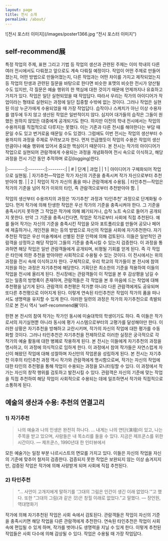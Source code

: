 ```yaml
---
layout: page
title: 전시 소개
permalink: /about/
---
```


![전시 포스터 이미지](/images/poster1366.jpg “전시 포스터 이미지") 

## self-recommend展

특정 작업의 주제, 표현 그리고 기법 등 작업의 생산과 관련된 주제는 이미 학내의 다른 여러 전시에서도 다뤄졌고 앞으로도 계속 다뤄질 예정이다. 작업이 어떤 주제로 만들어졌는지, 어떤 방법으로 만들어졌는지, 다른 작업과는 어떤 차이를 가지고 제작되었는지 등 작업의 탄생과 관련된 질문을 바탕으로 한다면 비슷한 포맷의 비슷한 전시가 양산될 수도 있지만, 각 질문은 예술 행위의 한 핵심에 대한 것이기 때문에 언제까지나 유효하고 가치가 있다. 작업은 일단 실현되었을 때 작업답다. 따라서 우리는 작가의 아이디어가 작업이라는 형태로 실현되는 과정에 일단 집중할 수밖에 없는 것이다.
그러나 작업은 실현된 이상 누군가에게 수용되었을 때 가장 작업답다. 습작이나 스케치가 아닌 이상 수용자를 염두에 두지 않고 생산된 작업은 일반적이지 않다. 심지어 대가들의 습작은 그들이 원했든 원하지 않았든 대중에게 공개되기도 한다. 하지만 이전의 학내 전시에서는 작업의 수용까지를 직접적으로 다루지는 못했다. 이는 기존과 다른 전시를 해야한다는 부담 때문일 수도 있고 번거로움 때문일 수도 있겠다.
그럼에도 이번 전시는 작업의 생산부터 수용까지의 과정을 주제로 꾸려보고자 한다. 먼저 언급했듯이 작업의 수용은 작업의 생산만큼이나 예술 행위에 있어서 중요한 핵심이기 때문이다. 본 전시는 작가의 아이디어가 작업으로 실현되어 관람객에게 수용되는 과정을 개념화하여 전시 속으로 이식하고, 해당 과정을 전시 기간 동안 추적하며 로깅(logging)한다. 

|:--------:|:--------:|:--------:|
| # | 단계 | 과업 |
| 1	| 아이디어가 구체화되어 작업으로 실현됨. | 자기추천—작업은 작가 자신의 기준을 충족시켜 작가 자신으로부터 추천받아야 함. |
| 2 |	작업이 작가 자신의 품을 떠나 관람객에게 수용됨. | 타인추천—작업은 작가의 기준을 넘어 작가 이외의 타인, 즉 관람객으로부터 추천받아야 함. |

작업의 생산부터 수용까지의 과정은 ‘자기추천’ 과정과 ‘타인추천’ 과정으로 단계화될 수 있다. 먼저 작가에 의해 탄생한 작업은 우선 작가의 기준을 충족시켜야 한다. 그 기준을 충족시키지 못하면 그 작업은 작가에 의해 폐기되거나, 습작 노트 속으로 들어가 공개되지 못한다. 만약 그 기준을 충족시킨다면, 작업은 작가로부터 사회에 직접 추천된다. 예를 들어 작가는 자신의 기준을 충족시킨 작업을 모아 포트폴리오를 만들어 공모나 페어에 제출하거나, 개인전을 펴는 등의 방법으로 자신의 작업을 사회에 자기추천한다.
자기추천된 작업은 우선 미술계에서 선별된 전문 인력에 의해 검토된다. 이들은 일반적인 관람객을 상정하고 해당 작업이 그들의 기준을 충족시킬 수 있는지 검증한다. 이 과정을 통과하면 해당 작업은 일반 관람객들에게 공개되며, 비평될 기회를 얻게 된다. 즉 각 작업은 타인에 의한 추천을 받아야만 사회적으로 수용될 수 있는 것이다.
이 전시에서는 위의 과정을 전시 속에 이식하고자 한다. 구체적으로, 우리 학교의 작가들이 본 전시에 참여 지원을 하는 과정은 자기추천에 해당한다. 기획단은 최소한의 기준을 적용하여 이들의 작업을 전시에 올리게 된다. 전시장에는 관람객들이 이 작업을 본 후 감상평을 남길 수 있는 일종의 방명록이 존재하며, 관람객들은 각 작업을 본 후 마음에 드는 작업에 대해 추천평을 남기게 된다. 관람객의 추천평은 작가뿐 아니라 다른 관람객에게도 공유되며 또다른 추천평으로 이어지게 된다. 이렇게 연속된 타인추천은 작업이 작가의 품을 떠나서도 생명력을 유지할 수 있게 한다. 이러한 일련의 과정은 작가의 자기추천으로 촉발되므로 본 전시 역시 ‘self-recommend展’이다.

한편 본 전시의 참여 작가는 작가인 동시에 미술대학의 학생이기도 하다. 즉 이들은 작가로서의 자기실현뿐 아니라 동시에 평가 시스템으로부터의 고평가를 달성해야만 한다. 이러한 상황은 자기추천을 방해하고 교란시키며, 작가의 자신의 작업에 대한 평가를 수동화할 것이다. 그러나 타인추천은 자기추천을 전제하므로 이러한 실정은 궁극적으로 각 작가의 예술 활동에 대한 병폐로 작용하게 된다. 본 전시는 이들에게 자기추천의 과정을 명시하고, 이 과정에 의식적으로 임하게 한다. 이 과정에서 참여 작가들은 자연스럽게 자신이 해왔던 작업에 대해 성찰하며 자신만의 작업론을 성립하게 된다.
본 전시는 자기추천 이후의 타인추천 과정 역시 작가와 관람객에게 명시함으로써, 작가는 자신의 작업에 대한 타인의 추천평을 통해 작업이 수용되는 과정을 모니터링할 수 있다. 이 과정에서 작가는 자신의 창작 행위를 검토하고 발전시킬 수 있다. 관람객은 자신의 기준에 맞는 작업을 직접 추천하여 해당 작업이 사회적으로 수용되는 데에 일조하면서 작가와 직접적으로 소통하게 된다.

## 예술의 생산과 수용: 추천의 연결고리
### 1) 자기추천
> 나의 예술과 나의 인생은 완전히 하나다. … 내게는 나의 연단(演壇)이 있고, 나는 주목을 받고 있으며, 사람들은 내 목소리를 들을 수 있다. 지금은 제프쿤스를 위한 시간이다. 
> — 제프쿤스, 1990년대 한 인터뷰에서

모든 예술가는 일정 부분 나르시스트의 면모를 가지고 있다. 이들은 자신의 작업을 자신의 기준에 맞추어 철저히 검증한다. 검증되지 못한 작업은 보완되지 않는 이상 숨겨지지만, 검증된 작업은 작가에 의해 사랑받게 되며 사회에 직접 추천된다.

### 2) 타인추천
> “… 사안이 고개지에게 말하기를 ‘그대의 그림은 인간이 생긴 이래 없었다.’”고 했다. 또한 “그대의 그림(과 같은 것)은 창힐 이래로 없었다.”고 말했다.
> — 장언원, 역대명화기

작가에 의해 자기추천된 작업은 사회 속에서 검토된다. 관람객들은 작업이 자신의 기준을 충족시키면 해당 작업을 다른 관람객에게 추천한다. 연속된 타인추천은 작업이 사회 속에 편입될 수 있게 하며, 작가를 벗어나도 생명력을 지닐 수 있게 한다. 이렇게 추천된 작업들은 사회 다수에 의해 감상될 수 있다. 작업은 수용될 때 가장 작업답다.
